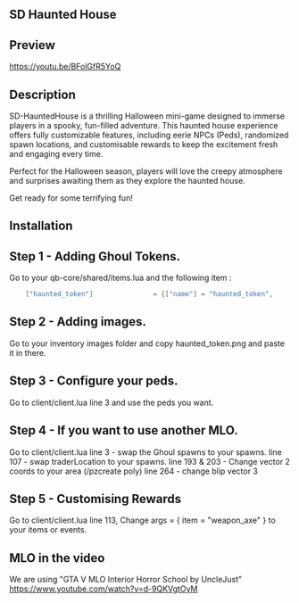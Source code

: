## SD Haunted House

## Preview
https://youtu.be/BFolGfR5YoQ

## Description
SD-HauntedHouse is a thrilling Halloween mini-game designed to immerse players in a spooky, fun-filled adventure. This haunted house experience offers fully customizable features, including eerie NPCs (Peds), randomized spawn locations, and customisable rewards to keep the excitement fresh and engaging every time.

Perfect for the Halloween season, players will love the creepy atmosphere and surprises awaiting them as they explore the haunted house.

Get ready for some terrifying fun!

## Installation

## Step 1 - Adding Ghoul Tokens.
Go to your qb-core/shared/items.lua and the following item :
```lua
    ["haunted_token"]   			= {["name"] = "haunted_token", 				["label"] = "Ghoul Token", 		["weight"] = 1000, 		["type"] = "item", 		["image"] = "haunted_token.png", 				["unique"] = false,   	["useable"] = true,    ["shouldClose"] = false,    ["combinable"] = nil,   ["description"] = "A token gifted by a Ghoul!"},
```

## Step 2 - Adding images.
Go to your inventory images folder and copy haunted_token.png and paste it in there.

## Step 3 - Configure your peds.
Go to client/client.lua line 3 and use the peds you want.

## Step 4 - If you want to use another MLO.
Go to client/client.lua 
line 3 - swap the Ghoul spawns to your spawns.
line 107 - swap traderLocation to your spawns.
line 193 & 203 - Change vector 2 coords to your area (/pzcreate poly)
line 264 - change blip vector 3

## Step 5 - Customising Rewards
Go to client/client.lua line 113, Change args = { item = "weapon_axe" } to your items or events.

## MLO in the video

We are using "GTA V MLO Interior Horror School by UncleJust"
https://www.youtube.com/watch?v=d-9QKVgtOyM
